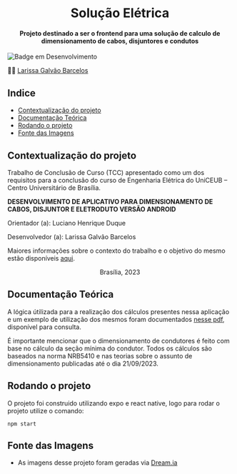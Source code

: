 <h1 align="center"> Solução Elétrica </h1>
<h4 align="center">Projeto destinado a ser o frontend para uma solução de calculo de dimensionamento de cabos, disjuntores e condutos</h4>
<p>
  <img src="http://img.shields.io/static/v1?label=STATUS&message=EM%20DESENVOLVIMENTO&color=GREEN&style=for-the-badge" alt="Badge em Desenvolvimento">
</p>


:woman_technologist:
[Larissa Galvão Barcelos](https://github.com/LarissaGB01)


<h2> Indice </h2>

- [Contextualização do projeto](#contextualização-do-projeto)
- [Documentação Teórica](#documentação-teórica)
- [Rodando o projeto](#rodando-o-projeto)
- [Fonte das Imagens](#fonte-das-imagens)

## Contextualização do projeto

Trabalho de Conclusão de Curso (TCC) apresentado como um dos requisitos para a conclusão do curso de Engenharia Elétrica do UniCEUB – Centro Universitário de Brasília.

**DESENVOLVIMENTO DE APLICATIVO PARA DIMENSIONAMENTO DE CABOS, DISJUNTOR E ELETRODUTO VERSÃO ANDROID**

Orientador (a): Luciano Henrique Duque

Desenvolvedor (a): Larissa Galvão Barcelos

Maiores informações sobre o contexto do trabalho e o objetivo do mesmo estão disponíveis [aqui](docs/introducaoTCC.md).
<p align="center">Brasília, 2023</p>

## Documentação Teórica

A lógica útilizada para a realização dos cálculos presentes nessa aplicação e um exemplo de utilização dos mesmos foram documentados [nesse pdf](docs/passo_a_passo.pdf), disponível para consulta.

É importante mencionar que o dimensionamento de condutores é feito com base no cálculo da seção mínima do condutor. Todos os cálculos são baseados na norma NRB5410 e nas teorias sobre o assunto de dimensionamento publicadas até o dia 21/09/2023.

## Rodando o projeto

O projeto foi construido utilizando expo e react native, logo para rodar o projeto utilize o comando:
```
npm start
```

## Fonte das Imagens
- As imagens desse projeto foram geradas via [Dream.ia](https://dream.ai/create)
